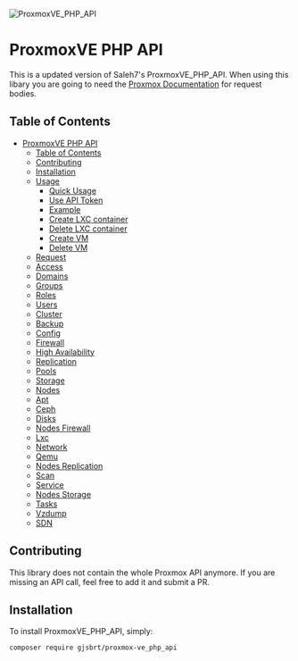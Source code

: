 ![ProxmoxVE_PHP_API](https://upload.wikimedia.org/wikipedia/en/thumb/2/25/Proxmox-VE-logo.svg/600px-Proxmox-VE-logo.svg.png)

# ProxmoxVE PHP API

This is a updated version of Saleh7's ProxmoxVE_PHP_API. When using this libary you are going to need the [Proxmox Documentation](https://pve.proxmox.com/pve-docs/api-viewer/index.html) for request bodies.

## Table of Contents
- [ProxmoxVE PHP API](https://github.com/GJSBRT/ProxmoxVE_PHP_API/wiki/proxmoxve-php-api)
  - [Table of Contents](https://github.com/GJSBRT/ProxmoxVE_PHP_API/wiki/table-of-contents)
  - [Contributing](https://github.com/GJSBRT/ProxmoxVE_PHP_API/wiki/contributing)
  - [Installation](https://github.com/GJSBRT/ProxmoxVE_PHP_API/wiki/installation)
  - [Usage](https://github.com/GJSBRT/ProxmoxVE_PHP_API/wiki/usage)
    - [Quick Usage](https://github.com/GJSBRT/ProxmoxVE_PHP_API/wiki/usage#quick-usage)
    - [Use API Token](https://github.com/GJSBRT/ProxmoxVE_PHP_API/wiki/usage#use-api-token)
    - [Example](https://github.com/GJSBRT/ProxmoxVE_PHP_API/wiki/usage#example)
    - [Create LXC container](https://github.com/GJSBRT/ProxmoxVE_PHP_API/wiki/usage#create-lxc-container)
    - [Delete LXC container](https://github.com/GJSBRT/ProxmoxVE_PHP_API/wiki/usage#delete-lxc-container)
    - [Create VM](https://github.com/GJSBRT/ProxmoxVE_PHP_API/wiki/usage#create-vm)
    - [Delete VM](https://github.com/GJSBRT/ProxmoxVE_PHP_API/wiki/usage#delete-vm)
  - [Request](https://github.com/GJSBRT/ProxmoxVE_PHP_API/wiki/request)
  - [Access](https://github.com/GJSBRT/ProxmoxVE_PHP_API/wiki/access)
  - [Domains](https://github.com/GJSBRT/ProxmoxVE_PHP_API/wiki/domains)
  - [Groups](https://github.com/GJSBRT/ProxmoxVE_PHP_API/wiki/groups)
  - [Roles](https://github.com/GJSBRT/ProxmoxVE_PHP_API/wiki/roles)
  - [Users](https://github.com/GJSBRT/ProxmoxVE_PHP_API/wiki/users)
  - [Cluster](https://github.com/GJSBRT/ProxmoxVE_PHP_API/wiki/cluster)
  - [Backup](https://github.com/GJSBRT/ProxmoxVE_PHP_API/wiki/backup)
  - [Config](https://github.com/GJSBRT/ProxmoxVE_PHP_API/wiki/config)
  - [Firewall](https://github.com/GJSBRT/ProxmoxVE_PHP_API/wiki/firewall)
  - [High Availability](https://github.com/GJSBRT/ProxmoxVE_PHP_API/wiki/high-availability)
  - [Replication](https://github.com/GJSBRT/ProxmoxVE_PHP_API/wiki/replication)
  - [Pools](https://github.com/GJSBRT/ProxmoxVE_PHP_API/wiki/pools)
  - [Storage](https://github.com/GJSBRT/ProxmoxVE_PHP_API/wiki/storage)
  - [Nodes](https://github.com/GJSBRT/ProxmoxVE_PHP_API/wiki/nodes)
  - [Apt](https://github.com/GJSBRT/ProxmoxVE_PHP_API/wiki/apt)
  - [Ceph](https://github.com/GJSBRT/ProxmoxVE_PHP_API/wiki/ceph)
  - [Disks](https://github.com/GJSBRT/ProxmoxVE_PHP_API/wiki/disks)
  - [Nodes Firewall](https://github.com/GJSBRT/ProxmoxVE_PHP_API/wiki/nodes-firewall)
  - [Lxc](https://github.com/GJSBRT/ProxmoxVE_PHP_API/wiki/lxc)
  - [Network](https://github.com/GJSBRT/ProxmoxVE_PHP_API/wiki/network)
  - [Qemu](https://github.com/GJSBRT/ProxmoxVE_PHP_API/wiki/qemu)
  - [Nodes Replication](https://github.com/GJSBRT/ProxmoxVE_PHP_API/wiki/nodes-replication)
  - [Scan](https://github.com/GJSBRT/ProxmoxVE_PHP_API/wiki/scan)
  - [Service](https://github.com/GJSBRT/ProxmoxVE_PHP_API/wiki/service)
  - [Nodes Storage](https://github.com/GJSBRT/ProxmoxVE_PHP_API/wiki/nodes-storage)
  - [Tasks](https://github.com/GJSBRT/ProxmoxVE_PHP_API/wiki/tasks)
  - [Vzdump](https://github.com/GJSBRT/ProxmoxVE_PHP_API/wiki/vzdump)
  - [SDN](https://github.com/GJSBRT/ProxmoxVE_PHP_API/wiki/sdn)

## Contributing
This library does not contain the whole Proxmox API anymore. If you are missing an API call, feel free to add it and submit a PR.

## Installation
To install ProxmoxVE_PHP_API, simply:

```bash
composer require gjsbrt/proxmox-ve_php_api
```
